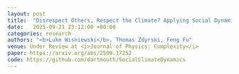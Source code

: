 ```yaml
---
layout: post
title:  "Disrespect Others, Respect the Climate? Applying Social Dynamics with Inequality to Forest Climate Models"
date:   2025-09-21 23:12:00 +00:00
categories: research
authors: "<b>Luke Wisniewski</b>, Thomas Zdyrski, Feng Fu"
venue: Under Review at <i>Journal of Physics: Complexity</i>
paper: https://arxiv.org/abs/2509.17252
code: https://github.com/dartmouth/SocialClimateDynamics
---
```


